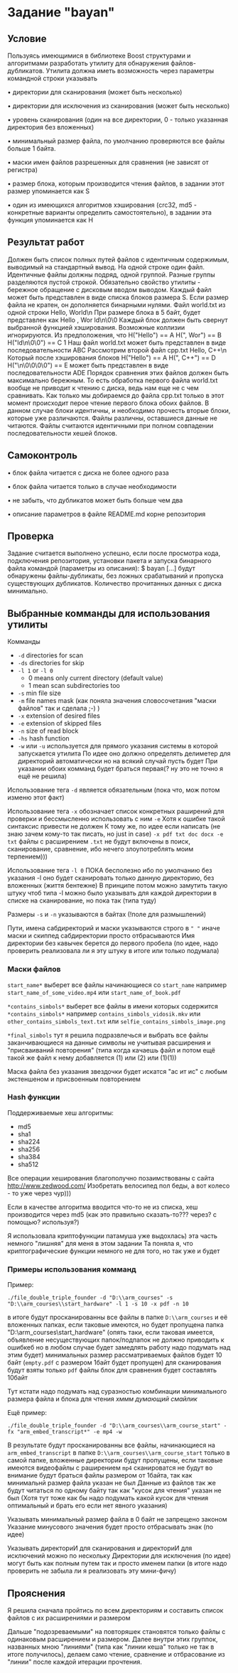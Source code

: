# Задание "bayan"

## Условие
Пользуясь имеющимися в библиотеке Boost структурами и алгоритмами
разработать утилиту для обнаружения файлов-дубликатов.
Утилита должна иметь возможность через параметры командной строки
указывать

• директории для сканирования (может быть несколько)

• директории для исключения из сканирования (может быть несколько)

• уровень сканирования (один на все директории, 0 - только указанная
директория без вложенных)

• минимальный размер файла, по умолчанию проверяются все файлы
больше 1 байта.

• маски имен файлов разрешенных для сравнения (не зависят от
регистра)

• размер блока, которым производится чтения файлов, в задании этот
размер упоминается как S

• один из имеющихся алгоритмов хэширования (crc32, md5 -
конкретные варианты определить самостоятельно), в задании
эта функция упоминается как H

## Результат работ
Должен быть список полных путей файлов
с идентичным содержимым, выводимый на стандартный вывод. На одной
строке один файл. Идентичные файлы должны подряд, одной группой.
Разные группы разделяются пустой строкой.
Обязательно свойство утилиты - бережное обращение с дисковым вводом
выводом. Каждый файл может быть представлен в виде списка блоков
размера S. Если размер файла не кратен, он дополняется бинарными
нулями.
Файл world.txt из одной строки
Hello, World\n
При размере блока в 5 байт, будет представлен как
Hello
, Wor
ld\n\0\0
Каждый блок должен быть свернут выбранной функцией хэширования.
Возможные коллизии игнорируются. Из предположения, что
H("Hello") == A
H(", Wor") == B
H("ld\n\0\0") == C
1
Наш файл world.txt может быть представлен в виде последовательности
ABC
Рассмотрим второй файл cpp.txt
Hello, C++\n
Который после хэширования блоков
H("Hello") == A
H(", C++") == D
H("\n\0\0\0\0") == E
может быть представлен в виде последовательности ADE
Порядок сравнения этих файлов должен быть максимально бережным. То
есть обработка первого файла world.txt вообще не приводит к чтению с
диска, ведь нам еще не с чем сравнивать. Как только мы добираемся до
файла cpp.txt только в этот момент происходит перое чтение первого блока
обоих файлов. В данном случае блоки идентичны, и необходимо прочесть
вторые блоки, которые уже различаются. Файлы различны, оставшиеся
данные не читаются.
Файлы считаются идентичными при полном совпадении последовательности
хешей блоков.

## Самоконтроль

 • блок файла читается с диска не более одного раза
 
 • блок файла читается только в случае необходимости
 
 • не забыть, что дубликатов может быть больше чем два
 
 • описание параметров в файле README.md корне репозитория

## Проверка
Задание считается выполнено успешно, если после просмотра кода,
подключения репозитория, установки пакета и запуска бинарного файла
командой (параметры из описания):
$ bayan [...]
будут обнаружены файлы-дубликаты, без ложных срабатываний и
пропуска существующих дубликатов.
Количество прочитанных данных с диска минимально.

## Выбранные комманды для использования утилиты

Комманды

 - `-d` directories for scan
 - `-ds` directories for skip
 - `-l 1` or `-l 0`
    - 0 means only current directory (default value)
    - 1 mean scan subdirectories too
 - `-s` min file size
 - `-m` file names mask (как поняла значения словосочетания "маски файлов" так и сделала ;-) )
 - `-x` extension of desired files 
 - `-e` extension of skipped files
 - `-n` size of read block
 - `-hs` hash function
 - `-w` или `-u` используется для прямого указания системы в которой запускается утилита
По идее оно должно определять делиметер для директорий автоматически но на всякий случай пусть будет
При указании обоих комманд будет браться первая(? ну это не точно я ещё не решила)

Использование тега `-d` является обязательным (пока что, мож потом изменю этот факт)

Использование тега `-x` обозначает список конкретных раширений для проверки и бессмысленно использовать с ним `-e`
Хотя к ошибке такой синтаксис привести не должен
К тому же, по идее если написать (не знаю зачем кому-то так писать, но just in case) `-x pdf txt doc docx -e txt`
файлы с расширением `.txt` не будут включены в поиск, сканирование, сравнение, ибо нечего злоупотреблять моим терпением)))

Использование тега `-l 0` ПОКА бесполезно ибо по умолчанию без указания -l оно будет сканировать только данную директорию, без вложенных (життя бентежне)
В принципе потом можно замутить такую штуку чтоб типа -l можно было указывать для каждой директории в списке на сканирование, но пока так (типа туду)

Размеры `-s` и `-n` указываются в байтах (!поле для размышлений)



Пути, имена сабдиректорий и маски указываются строго в `" "` иначе маски и скиппед сабдиректории просто отбрасываются
Имя директории без кавычек берется до первого пробела (по идее, надо проверить реализовала ли я эту штуку в итоге или только подумала)

### Маски файлов

`start_name*` выберет все файлы начинающиеся со `start_name` 
например `start_name_of_some_video.mp4` или `start_name_of_book.pdf`


`*contains_simbols*` выберет все файлы в имени которых содержится `*contains_simbols*`
например `contains_simbols_vidosik.mkv` или `other_contains_simbols_text.txt` или `selfie_contains_simbols_image.png`

`*final_simbols` тут я решила подразвлечься и выбрать все файлы заканчивающиеся на данные символы не учитывая
расширения и "присваиваний повторения" (типа когда качаешь файл и потом ещё такой же файл к нему добавляется (1) или (2) или (1)(1))

Маска файла без указания звездочки будет искатся "ас ит ис" с любым экстеншеном и присвоенным повторением


### Hash функции

Поддерживаемые хеш алгоритмы:
 - md5
 - sha1
 - sha224
 - sha256
 - sha384
 - sha512

Все операции хеширования благополучно позаимствованы с сайта http://www.zedwood.com/
Изобретать велосипед пол беды, а вот колесо - то уже через чур)))

Если в качестве алгоритма вводится что-то не из списка, хеш производится через md5 (как это правильно сказать-то??? через? с помощью? используя?)

Я использовала криптофункции патамуша уже выдохлась) эта часть немного "лишняя" для меня в этом задании
Та поняла я, что криптографические функции немного не для того, но так уже и будет

### Примеры использования комманд

Пример:

`./file_double_triple_founder -d "D:\\arm_courses" -s "D:\\arm_courses\\start_hardware" -l 1 -s 10 -x pdf -n 10`

в итоге будут просканированны все файлы в папке `D:\\arm_courses` и её вложенных папках, если таковые имеются, 
но будет пропущена папка "D:\\arm_courses\\start_hardware" (опять таки, если таковая имеется, объявление несуществующих папок/подпапок не должно приводить к ошибкеб но в любом случае будет замедлять работу надо подумать над этим будет)
минимальных размер рассматриваемых файлов будет 10 байт (`empty.pdf` с размером 1байт будет пропущен)
для сканирования будут взяты только `pdf` файлы
блок для сравнения будет составлять 10байт

Тут кстати надо подумать над суразностью комбинации минимального размера файла и блока для чтения *хммм думающий смайлик*

Ещё пример:

`./file_double_triple_founder -d "D:\\arm_courses\\arm_course_start" -fx "arm_embed_transcript*" -e mp4 -w`

В результате будут просканированны все файлы, начинающиеся на `arm_embed_transcript` 
в папке `D:\\arm_courses\\arm_course_start`
только в самой папке, вложенные директории будут пропущены, если таковые имеются
видеофайлы с раширением `mp4` сканироватся не будут
во внимание будут браться файлы размером от 1байта, так как минимальнй размер файла указан не был
Данные из файлов так же будут читаться по одному байту так как "кусок для чтения" указан не был
(Хотя тут тоже как бы надо подумать какой кусок для чтения оптимальный и брать его если нет явного указания)

Указывать минимальный размер файла в 0 байт не запрещено законом
Указание минусового значения будет просто отбрасывать знак (по идее)

Указывать директориИ для сканирования и директориИ для исключений можно по нескольку
Директории для исключения (по идее) могут быть как полным путем так и просто именем папки
(в итоге надо проверить не забыла ли я реализовать эту мини-фичу)

## Прояснения
Я решила сначала пройтись по всем директориям и составить список файлов с их расширениями и размером

Дальше "подозреваемыми" на повторяшек становятся только файлы с одинаковым расширением и размером.
Далее внутри этих группок, названных мною "линиями" (типа как "линии кеша" только не так в итоге получилось),
делаем само чтение, сравнение и отбрасование из "линии" после каждой итерации прочтения.
